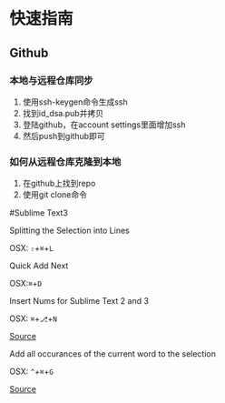 # 快速指南

## Github

### 本地与远程仓库同步

1. 使用ssh-keygen命令生成ssh
2. 找到id_dsa.pub并拷贝
3. 登陆github，在account settings里面增加ssh
4. 然后push到github即可

### 如何从远程仓库克隆到本地

1. 在github上找到repo
2. 使用git clone命令

#Sublime Text3

Splitting the Selection into Lines 

OSX: `⇧`+`⌘`+`L`

Quick Add Next

OSX:`⌘`+`D`

Insert Nums for Sublime Text 2 and 3

OSX: `⌘`+`⎇`+`N`

[Source](https://github.com/jbrooksuk/InsertNums)

Add all occurances of the current word to the selection

OSX: `^`+`⌘`+`G`

[Source](https://stackoverflow.com/questions/23858279/how-do-i-add-the-next-occurrence-of-the-current-word-to-the-selection-in-rubymin)

